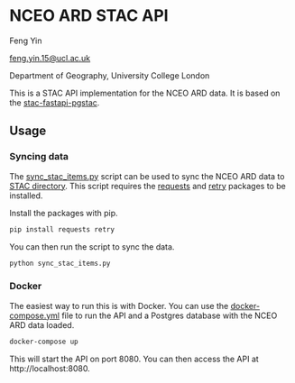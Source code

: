# NCEO ARD STAC API

Feng Yin

feng.yin.15@ucl.ac.uk

Department of Geography, University College London


This is a STAC API implementation for the NCEO ARD data. It is based on the [stac-fastapi-pgstac](https://github.com/stac-utils/stac-fastapi-pgstac/tree/main).

## Usage

### Syncing data

The [sync_stac_items.py](sync_stac_items.py) script can be used to sync the NCEO ARD data to [STAC directory](STAC). This script requires the [requests](https://docs.python-requests.org/en/master/) and [retry](https://pypi.org/project/retry/) packages to be installed.

Install the packages with pip.

```bash
pip install requests retry
```

You can then run the script to sync the data.

```bash
python sync_stac_items.py
``` 


### Docker

The easiest way to run this is with Docker. You can use the [docker-compose.yml](docker-compose.yml) file to run the API and a Postgres database with the NCEO ARD data loaded.

```bash
docker-compose up
```

This will start the API on port 8080. You can then access the API at http://localhost:8080.
